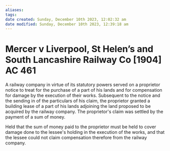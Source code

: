 ```yaml
---
aliases: 
tags: 
date created: Sunday, December 10th 2023, 12:02:32 am
date modified: Sunday, December 10th 2023, 12:39:18 am
---
```


# Mercer v Liverpool, St Helen’s and South Lancashire Railway Co [1904] AC 461

A railway company in virtue of its statutory powers served on a proprietor notice to treat for the purchase of a part of his lands and for compensation for damage by the execution of their works. Subsequent to the notice and the sending in of the particulars of his claim, the proprietor granted a building lease of a part of his lands adjoining the land proposed to be acquired by the railway company. The proprietor's claim was settled by the payment of a sum of money.

Held that the sum of money paid to the proprietor must be held to cover damage done to the lessee's holding in the execution of the works, and that the lessee could not claim compensation therefore from the railway company.
